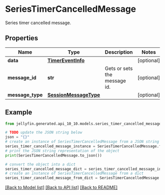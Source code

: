 # SeriesTimerCancelledMessage

Series timer cancelled message.

## Properties

Name | Type | Description | Notes
------------ | ------------- | ------------- | -------------
**data** | [**TimerEventInfo**](TimerEventInfo.md) |  | [optional] 
**message_id** | **str** | Gets or sets the message id. | [optional] 
**message_type** | [**SessionMessageType**](SessionMessageType.md) |  | [optional] 

## Example

```python
from jellyfin.generated.api_10_10.models.series_timer_cancelled_message import SeriesTimerCancelledMessage

# TODO update the JSON string below
json = "{}"
# create an instance of SeriesTimerCancelledMessage from a JSON string
series_timer_cancelled_message_instance = SeriesTimerCancelledMessage.from_json(json)
# print the JSON string representation of the object
print(SeriesTimerCancelledMessage.to_json())

# convert the object into a dict
series_timer_cancelled_message_dict = series_timer_cancelled_message_instance.to_dict()
# create an instance of SeriesTimerCancelledMessage from a dict
series_timer_cancelled_message_from_dict = SeriesTimerCancelledMessage.from_dict(series_timer_cancelled_message_dict)
```
[[Back to Model list]](README.md#documentation-for-models) [[Back to API list]](README.md#documentation-for-api-endpoints) [[Back to README]](README.md)


